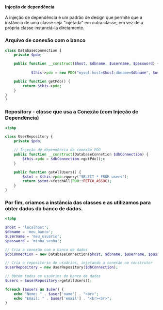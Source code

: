 #### Injeção de dependência

A injeção de dependência é um padrão de design que permite que a instância de uma classe seja "injetada" em outra classe, em vez de a própria classe instanciá-la diretamente. 

### Arquivo de conexão com o banco
```php
class DatabaseConnection {
    private $pdo;

    public function __construct($host, $dbname, $username, $password) {
        
            $this->pdo = new PDO("mysql:host=$host;dbname=$dbname", $username, $password);

    public function getPdo() {
        return $this->pdo;
    }
}
}
```

### Repository -  classe que usa a Conexão (com Injeção de Dependência)

```php
<?php

class UserRepository {
    private $pdo;

    // Injeção de dependência da conexão PDO
    public function __construct(DatabaseConnetion $dbConnection) {
        $this->pdo = $dbConnection->getPdo();c
    }

    public function getAllUsers() {
        $stmt = $this->pdo->query("SELECT * FROM users");
        return $stmt->fetchAll(PDO::FETCH_ASSOC);
    }
}

```


### Por fim, criamos a instância das classes e as utilizamos para obter dados do banco de dados.

```php
<?php

$host = 'localhost';
$dbname = 'meu_banco';
$username = 'meu_usuario';
$password = 'minha_senha';

// Cria a conexão com o banco de dados
$dbConnection = new DatabaseConnection($host, $dbname, $username, $password);

// Cria o repositório de usuários, injetando a conexão no construtor
$userRepository = new UserRepository($dbConnection);

// Obtém todos os usuários do banco de dados
$users = $userRepository->getAllUsers();

foreach ($users as $user) {
    echo "Nome: " . $user['name'] . "<br>";
    echo "Email: " . $user['email'] . "<br><br>";
}

```

